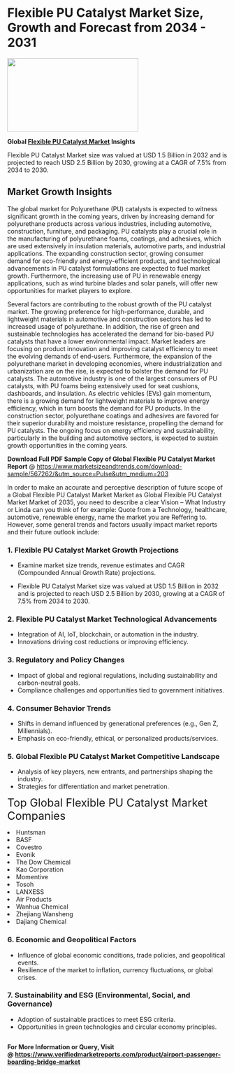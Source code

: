 <H1>Flexible PU Catalyst Market Size, Growth and Forecast from 2034 - 2031</H1><img class="aligncenter size-medium wp-image-584254" src="https://thirdeyenews.in/wp-content/uploads/2034/09/Global-Market-Research-300x168.jpeg" alt="" width="300" height="168" /><p><strong>Global&nbsp;<a href="https://www.marketsizeandtrends.com/download-sample/567262/&amp;utm_source=Pulse&amp;utm_medium=203">Flexible PU Catalyst Market</a> Insights</strong></p><p>Flexible PU Catalyst Market size was valued at USD 1.5 Billion in 2032 and is projected to reach USD 2.5 Billion by 2030, growing at a CAGR of 7.5% from 2034 to 2030.</p><p><h2>Market Growth Insights</h2> <p>The global market for Polyurethane (PU) catalysts is expected to witness significant growth in the coming years, driven by increasing demand for polyurethane products across various industries, including automotive, construction, furniture, and packaging. PU catalysts play a crucial role in the manufacturing of polyurethane foams, coatings, and adhesives, which are used extensively in insulation materials, automotive parts, and industrial applications. The expanding construction sector, growing consumer demand for eco-friendly and energy-efficient products, and technological advancements in PU catalyst formulations are expected to fuel market growth. Furthermore, the increasing use of PU in renewable energy applications, such as wind turbine blades and solar panels, will offer new opportunities for market players to explore. </p> <p>Several factors are contributing to the robust growth of the PU catalyst market. The growing preference for high-performance, durable, and lightweight materials in automotive and construction sectors has led to increased usage of polyurethane. In addition, the rise of green and sustainable technologies has accelerated the demand for bio-based PU catalysts that have a lower environmental impact. Market leaders are focusing on product innovation and improving catalyst efficiency to meet the evolving demands of end-users. Furthermore, the expansion of the polyurethane market in developing economies, where industrialization and urbanization are on the rise, is expected to bolster the demand for PU catalysts. The automotive industry is one of the largest consumers of PU catalysts, with PU foams being extensively used for seat cushions, dashboards, and insulation. As electric vehicles (EVs) gain momentum, there is a growing demand for lightweight materials to improve energy efficiency, which in turn boosts the demand for PU products. In the construction sector, polyurethane coatings and adhesives are favored for their superior durability and moisture resistance, propelling the demand for PU catalysts. The ongoing focus on energy efficiency and sustainability, particularly in the building and automotive sectors, is expected to sustain growth opportunities in the coming years. </p><p><span class=""><strong>Download Full PDF Sample Copy of Global Flexible PU Catalyst Market Report</strong> @ <a href="https://www.marketsizeandtrends.com/download-sample/567262/&amp;utm_source=Pulse&amp;utm_medium=203" target="_blank">https://www.marketsizeandtrends.com/download-sample/567262/&amp;utm_source=Pulse&amp;utm_medium=203</a></span></p><p>In order to make an accurate and perceptive description of future scope of a Global&nbsp;Flexible PU Catalyst Market Market as Global&nbsp;Flexible PU Catalyst Market Market of 2035, you need to describe a clear Vision &ndash; What Industry or Linda can you think of for example: Quote from a Technology, healthcare, automotive, renewable energy, name the market you are Reffering to. However, some general trends and factors usually impact market reports and their future outlook include:</p><h3>1.&nbsp;<strong>Flexible PU Catalyst Market Growth Projections</strong></h3><ul><li>Examine market size trends, revenue estimates and CAGR (Compounded Annual Growth Rate) projections.</li><li><p>Flexible PU Catalyst Market size was valued at USD 1.5 Billion in 2032 and is projected to reach USD 2.5 Billion by 2030, growing at a CAGR of 7.5% from 2034 to 2030.</p></li></ul><h3>2.&nbsp;<strong>Flexible PU Catalyst Market Technological Advancements</strong></h3><ul><li>Integration of AI, IoT, blockchain, or automation in the industry.</li><li>Innovations driving cost reductions or improving efficiency.</li></ul><h3>3.&nbsp;<strong>Regulatory and Policy Changes</strong></h3><ul><li>Impact of global and regional regulations, including sustainability and carbon-neutral goals.</li><li>Compliance challenges and opportunities tied to government initiatives.</li></ul><h3>4.&nbsp;<strong>Consumer Behavior Trends</strong></h3><ul><li>Shifts in demand influenced by generational preferences (e.g., Gen Z, Millennials).</li><li>Emphasis on eco-friendly, ethical, or personalized products/services.</li></ul><h3>5.&nbsp;<strong>Global Flexible PU Catalyst Market Competitive Landscape</strong></h3><ul><li>Analysis of key players, new entrants, and partnerships shaping the industry.</li><li>Strategies for differentiation and market penetration.</li></ul><p data-pm-slice="1 1 []"><span style="color: inherit; font-family: inherit; font-size: 25px;">Top Global Flexible PU Catalyst Market Companies</span></p><div class="" data-test-id=""><p><li>Huntsman</li><li> BASF</li><li> Covestro</li><li> Evonik</li><li> The Dow Chemical</li><li> Kao Corporation</li><li> Momentive</li><li> Tosoh</li><li> LANXESS</li><li> Air Products</li><li> Wanhua Chemical</li><li> Zhejiang Wansheng</li><li> Dajiang Chemical</li></p></div><h3>6.&nbsp;<strong>Economic and Geopolitical Factors</strong></h3><ul><li>Influence of global economic conditions, trade policies, and geopolitical events.</li><li>Resilience of the market to inflation, currency fluctuations, or global crises.</li></ul><h3>7.&nbsp;<strong>Sustainability and ESG (Environmental, Social, and Governance)</strong></h3><ul><li>Adoption of sustainable practices to meet ESG criteria.</li><li>Opportunities in green technologies and circular economy principles.</li></ul><h2><strong style="font-size: 14px;">For More Information or Query, Visit @&nbsp;</strong><a style="background-color: #ffffff; font-size: 14px;" href="https://www.marketsizeandtrends.com/report/flexible-pu-catalyst-market/" target="_blank">https://www.verifiedmarketreports.com/product/airport-passenger-boarding-bridge-market</a></h2>
